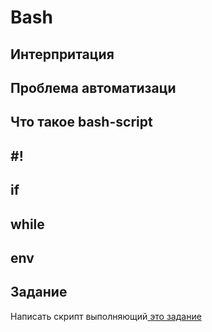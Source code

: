 # Bash

## Интерпритация

## Проблема автоматизаци

## Что такое bash-script

## #!

## if

## while

## env

## Задание

Написать скрипт выполняющий[ это задание](../linux/terminal-basics.md#zadanie)
